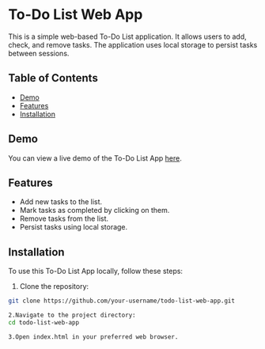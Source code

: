 # To-Do List Web App

This is a simple web-based To-Do List application. It allows users to add, check, and remove tasks. The application uses local storage to persist tasks between sessions.

## Table of Contents

- [Demo](#demo)
- [Features](#features)
- [Installation](#installation)
## Demo

You can view a live demo of the To-Do List App [here](#).

## Features

- Add new tasks to the list.
- Mark tasks as completed by clicking on them.
- Remove tasks from the list.
- Persist tasks using local storage.

## Installation

To use this To-Do List App locally, follow these steps:

1. Clone the repository:

```bash
git clone https://github.com/your-username/todo-list-web-app.git

2.Navigate to the project directory:
cd todo-list-web-app

3.Open index.html in your preferred web browser.
